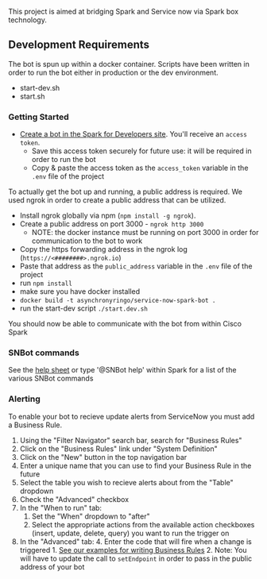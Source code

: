This project is aimed at bridging Spark and Service now via Spark box technology. 

## Development Requirements
The bot is spun up within a docker container. Scripts have been written in order to 
run the bot either in production or the dev environment.
 - start-dev.sh
 - start.sh

### Getting Started

 - [Create a bot in the Spark for Developers site](https://developer.ciscospark.com/add-bot.html). You'll receive an `access token`.
    - Save this access token securely for future use: it will be required in order to run the bot
    - Copy & paste the access token as the ```access_token``` variable in the ```.env``` file of the project
 
To actually get the bot up and running, a public address is required. We used ngrok in order to create a public address that can be utilized. 

 - Install ngrok globally via npm (```npm install -g ngrok```). 
 - Create a public address on port 3000 - ```ngrok http 3000```
    - NOTE: the docker instance must be running on port 3000 in order for communication to the bot to work
 - Copy the https forwarding address in the ngrok log (```https://<########>.ngrok.io```)
 - Paste that address as the ```public_address``` variable in the ```.env``` file of the project
 - run `npm install`
 - make sure you have docker installed
 - ` docker build -t asynchronyringo/service-now-spark-bot . `
 - run the start-dev script `./start.dev.sh`


You should now be able to communicate with the bot from within Cisco Spark

### SNBot commands
 
 See the [help sheet](https://gitlab.asynchrony.com/proj-1274/spark-botkit-servicenow/blob/master/docs/help.md) or type '@SNBot help' within Spark for a list of the various SNBot commands


### Alerting
To enable your bot to recieve update alerts from ServiceNow you must add a Business Rule.

1. Using the "Filter Navigator" search bar, search for "Business Rules"
1. Click on the "Business Rules" link under "System Definition"
2. Click on the "New" button in the top navigation bar
3. Enter a unique name that you can use to find your Business Rule in the future
4. Select the table you wish to recieve alerts about from the "Table" dropdown
1. Check the "Advanced" checkbox
1. In the "When to run" tab:
    1. Set the "When" dropdown to "after"
    2. Select the appropriate actions from the available action checkboxes (insert, update, delete, query) you want to run the trigger on
3. In the "Advanced" tab:
    4. Enter the code that will fire when a change is triggered
        1. [See our examples for writing Business Rules](https://gitlab.asynchrony.com/proj-1274/spark-botkit-servicenow/tree/master/docs)
        2. Note: You will have to update the call to ```setEndpoint``` in order to pass in the public address of your bot
    

